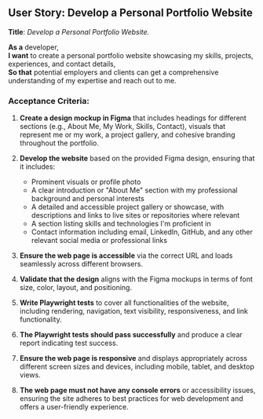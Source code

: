 ## User Story: Develop a Personal Portfolio Website

**Title**: *Develop a Personal Portfolio Website.*

**As a** developer,  
**I want** to create a personal portfolio website showcasing my skills, projects, experiences, and contact details,  
**So that** potential employers and clients can get a comprehensive understanding of my expertise and reach out to me.

### Acceptance Criteria:

1. **Create a design mockup in Figma** that includes headings for different sections (e.g., About Me, My Work, Skills, Contact), visuals that represent me or my work, a project gallery, and cohesive branding throughout the portfolio.
   
2. **Develop the website** based on the provided Figma design, ensuring that it includes:
   - Prominent visuals or profile photo
   - A clear introduction or "About Me" section with my professional background and personal interests
   - A detailed and accessible project gallery or showcase, with descriptions and links to live sites or repositories where relevant
   - A section listing skills and technologies I'm proficient in
   - Contact information including email, LinkedIn, GitHub, and any other relevant social media or professional links

3. **Ensure the web page is accessible** via the correct URL and loads seamlessly across different browsers.

4. **Validate that the design** aligns with the Figma mockups in terms of font size, color, layout, and positioning.

5. **Write Playwright tests** to cover all functionalities of the website, including rendering, navigation, text visibility, responsiveness, and link functionality.

6. **The Playwright tests should pass successfully** and produce a clear report indicating test success.

7. **Ensure the web page is responsive** and displays appropriately across different screen sizes and devices, including mobile, tablet, and desktop views.

8. **The web page must not have any console errors** or accessibility issues, ensuring the site adheres to best practices for web development and offers a user-friendly experience.
